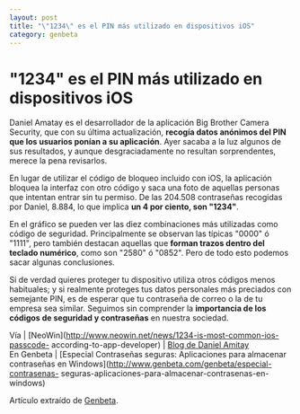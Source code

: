 ```yaml
---
layout: post
title: "\"1234\" es el PIN más utilizado en dispositivos iOS"
category: genbeta
---
```


# "1234" es el PIN más utilizado en dispositivos iOS

Daniel Amatay es el desarrollador de la aplicación Big Brother Camera
Security, que con su última actualización, **recogía datos anónimos del PIN
que los usuarios ponían a su aplicación**. Ayer sacaba a la luz algunos de sus
resultados, y aunque desgraciadamente no resultan sorprendentes, merece la
pena revisarlos.

En lugar de utilizar el código de bloqueo incluido con iOS, la aplicación
bloquea la interfaz con otro código y saca una foto de aquellas personas que
intentan entrar sin tu permiso. De las 204.508 contraseñas recogidas por
Daniel, 8.884, lo que implica **un 4 por ciento, son "1234"**.  
  
En el gráfico se pueden ver las diez combinaciones más utilizadas como código
de seguridad. Principalmente se observan las típicas "0000" ó "1111", pero
también destacan aquellas que **forman trazos dentro del teclado numérico**,
como son "2580" ó "0852". Pero de todo esto podemos sacar algunas
conclusiones.

Si de verdad quieres proteger tu dispositivo utiliza otros códigos menos
habituales; y si realmente proteges tus datos personales más preciados con
semejante PIN, es de esperar que tu contraseña de correo o la de tu empresa
sea similar. Seguimos sin comprender la **importancia de los códigos de
seguridad y contraseñas** en nuestra sociedad.

Vía | [NeoWin](http://www.neowin.net/news/1234-is-most-common-ios-passcode-
according-to-app-developer) | [Blog de Daniel
Amitay](http://amitay.us/blog/files/most_common_iphone_passcodes.php)  
En Genbeta | [Especial Contraseñas seguras: Aplicaciones para almacenar
contraseñas en Windows](http://www.genbeta.com/genbeta/especial-contrasenas-
seguras-aplicaciones-para-almacenar-contrasenas-en-windows)

Artículo extraído de [Genbeta](http://www.genbeta.com).
